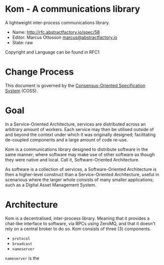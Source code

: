 # Kom - A communications library

A lightweight inter-process communications library.

* Name: http://rfc.abstractfactory.io/spec/58
* Editor: Marcus Ottosson <marcus@abstractfactory.io>
* State: raw

Copyright and Language can be found in RFC1

# Change Process

This document is governed by the [Consensus-Oriented Specification System](http://www.digistan.org/spec:1/COSS) (COSS).

# Goal

In a Service-Oriented Architecture, services are distributed across an arbitrary amount of workers. Each service may then be utilised outside of and beyond the context under which it was originally designed; facilitating de-coupled components and a large amount of code re-use.

Kom is a communications library designed to distribute software in the same manner; where software may make use of other software as though they were native and local. Call it, Software-Oriented Architecture.

As software is a collection of services, a Software-Oriented Architecture is then a higher-level construct than a Service-Oriented Architecture, useful in scenarious where the larger whole consists of many smaller applications; such as a Digital Asset Management System.

# Architecture

Kom is a decentralised, inter-process library. Meaning that it provides a chat-like interface to software, via RPCs using ZeroMQ, and that it doesn't rely on a central broker to do so. Kom consists of three (3) components.

* `protocol`
* `broadcast`
* `nameserver`

`nameserver` is the 